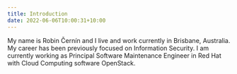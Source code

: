 ```yaml
---
title: Introduction
date: 2022-06-06T10:00:31+10:00
---
```

My name is Robin Černín and I live and work currently in
Brisbane, Australia.<br>My career has been previously focused on
Information Security. I am currently working as Principal Software
Maintenance Engineer in Red Hat with Cloud Computing software OpenStack.